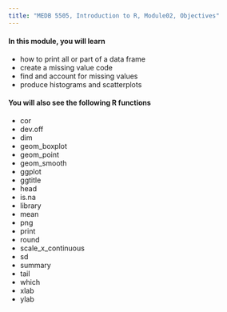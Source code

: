```yaml
---
title: "MEDB 5505, Introduction to R, Module02, Objectives"
---
```


#### In this module, you will learn

+ how to print all or part of a data frame
+ create a missing value code
+ find and account for missing values
+ produce histograms and scatterplots

#### You will also see the following R functions

+ cor
+ dev.off
+ dim
+ geom_boxplot
+ geom_point
+ geom_smooth
+ ggplot
+ ggtitle
+ head
+ is.na
+ library
+ mean
+ png
+ print
+ round
+ scale_x_continuous
+ sd
+ summary
+ tail
+ which
+ xlab
+ ylab
